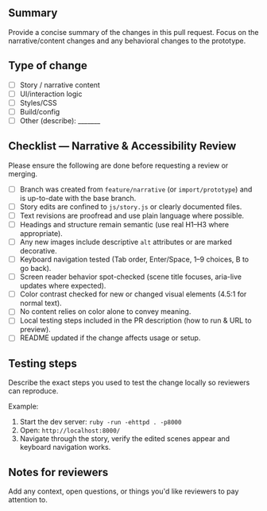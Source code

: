## Summary

Provide a concise summary of the changes in this pull request. Focus on the narrative/content changes and any behavioral changes to the prototype.

## Type of change
- [ ] Story / narrative content
- [ ] UI/interaction logic
- [ ] Styles/CSS
- [ ] Build/config
- [ ] Other (describe): _______

## Checklist — Narrative & Accessibility Review
Please ensure the following are done before requesting a review or merging.

- [ ] Branch was created from `feature/narrative` (or `import/prototype`) and is up-to-date with the base branch.
- [ ] Story edits are confined to `js/story.js` or clearly documented files.
- [ ] Text revisions are proofread and use plain language where possible.
- [ ] Headings and structure remain semantic (use real H1–H3 where appropriate).
- [ ] Any new images include descriptive `alt` attributes or are marked decorative.
- [ ] Keyboard navigation tested (Tab order, Enter/Space, 1–9 choices, B to go back).
- [ ] Screen reader behavior spot-checked (scene title focuses, aria-live updates where expected).
- [ ] Color contrast checked for new or changed visual elements (4.5:1 for normal text).
- [ ] No content relies on color alone to convey meaning.
- [ ] Local testing steps included in the PR description (how to run & URL to preview).
- [ ] README updated if the change affects usage or setup.

## Testing steps
Describe the exact steps you used to test the change locally so reviewers can reproduce.

Example:
1. Start the dev server: `ruby -run -ehttpd . -p8000`
2. Open: `http://localhost:8000/`
3. Navigate through the story, verify the edited scenes appear and keyboard navigation works.

## Notes for reviewers
Add any context, open questions, or things you'd like reviewers to pay attention to.
